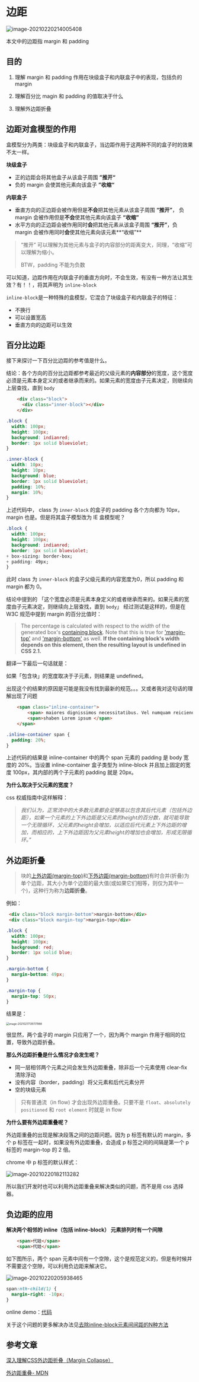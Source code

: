 # 边距

![image-20210220214005408](assets/image-20210220214005408.png)

本文中的边距指 margin 和 padding 

## 目的

1. 理解 margin 和 padding 作用在块级盒子和内联盒子中的表现，包括负的 margin

2. 理解百分比 magin 和 padding 的值取决于什么

3. 理解外边距折叠

## 边距对盒模型的作用

盒模型分为两类：块级盒子和内联盒子，当边距作用于这两种不同的盒子时的效果不太一样。

**块级盒子**

- 正的边距会将其他盒子从该盒子周围 **”推开“** 
- 负的 margin 会使其他元素向该盒子 **”收缩“**

**内联盒子**

- 垂直方向的正边距会被作用但是**不会**把其他元素从该盒子周围 **“推开”**， 负 margin 会被作用但是**不会**使其他元素向该盒子 **“收缩”** 
- 水平方向的正边距会被作用同时**会**把其他元素从该盒子周围 **“推开”**，负 margin 会被作用同时**会**使其他元素向该元素**“收缩”**

> “推开” 可以理解为其他元素与盒子的内容部分的距离变大，同理，“收缩”可以理解为缩小。
>
> BTW，padding 不能为负数

可以知道，边距作用在内联盒子的垂直方向时，不会生效，有没有一种方法让其生效？有！！，将其声明为 `inline-block`

`inline-block`是一种特殊的盒模型，它混合了块级盒子和内联盒子的特征：

- 不换行
- 可以设置宽高
- 垂直方向的边距可以生效

## 百分比边距

接下来探讨一下百分比边距的参考值是什么。

结论：各个方向的百分比边距都参考最近的父级元素的**内容部分**的宽度，这个宽度必须是元素本身定义的或者继承而来的。如果元素的宽度由子元素决定，则继续向上层查找，直到 `body`

```html
    <div class="block">
      <div class="inner-block"></div>
    </div>
```

```css
.block {
  width: 100px;
  height: 100px;
  background: indianred;
  border: 1px solid blueviolet;
}

.inner-block {
  width: 10px;
  height: 10px;
  background: blue;
  border: 1px solid blueviolet;
  padding: 10%;
  margin: 10%;
}
```

上述代码中， class 为 `inner-block` 的盒子的 padding 各个方向都为 10px，margin 也是。但是将其盒子模型改为 IE 盒模型呢？

```css
.block {
  width: 100px;
  height: 100px;
  background: indianred;
  border: 1px solid blueviolet;
+ box-sizing: border-box;
+ padding: 49px;
}
```

此时 class 为 `inner-block` 的盒子父级元素的内容宽度为0，所以 padding 和 margin 都为 0。

结论中提到的 「这个宽度必须是元素本身定义的或者继承而来的。如果元素的宽度由子元素决定，则继续向上层查找，直到 `body`」 经过测试是这样的，但是在 W3C 规范中提到 margin 的百分比值时：

> The percentage is calculated with respect to the *width* of the generated box's [containing block](https://www.w3.org/TR/CSS21/visuren.html#containing-block). Note that this is true for ['margin-top'](https://www.w3.org/TR/CSS21/box.html#propdef-margin-top) and ['margin-bottom'](https://www.w3.org/TR/CSS21/box.html#propdef-margin-bottom) as well. **If the containing block's width depends on this element, then the resulting layout is undefined in CSS 2.1.**

翻译一下最后一句话就是：

如果「包含块」的宽度取决于子元素，则结果是 undefined。

出现这个的结果的原因是可能是我没有找到最新的规范。。。又或者我对这句话的理解出现了问题

```html
    <span class="inline-container">
        <span> maiores dignissimos necessitatibus. Vel numquam reiciendis alias.</span>
        <span>shaben Lorem ipsum </span>
    </span>
```

```css
.inline-container span {
  padding: 20%;
}
```

上述代码的结果是 inline-container 中的两个 span 元素的 padding 是 body 宽度的 20%。当设置 inline-container 盒子类型为 inline-block 并且加上固定的宽度 100px，其内部的两个子元素的 padding 就是 20px。

**为什么取决于父元素的宽度？**

css 权威指南中这样解释：

> *我们认为，正常流中的大多数元素都会足够高以包含其后代元素（包括外边距），如果一个元素的上下外边距是父元素的height的百分数，就可能导致一个无限循环，父元素的height会增加，以适应后代元素上下外边距的增加，而相应的，上下外边距因为父元素height的增加也会增加，形成无限循环。”*

## 外边距折叠

> 块的[上外边距(margin-top)](https://developer.mozilla.org/zh-CN/docs/Web/CSS/margin-top)和[下外边距(margin-bottom)](https://developer.mozilla.org/zh-CN/docs/Web/CSS/margin-bottom)有时合并(折叠)为单个边距，其大小为单个边距的最大值(或如果它们相等，则仅为其中一个)，这种行为称为**边距折叠**。

例如：

```html
 <div class="block margin-bottom">margin-bottom</div>
 <div class="block margin-top">margin-top</div>
```

```css
.block {
  width: 100px;
  height: 100px;
  background: red;
  border: 1px solid blue;
}

.margin-bottom {
  margin-bottom: 49px;
}

.margin-top {
  margin-top: 50px;
}
```

结果是：

<img src="assets/image-20210217135117988.png" alt="image-20210217135117988" style="zoom:50%;" />

很显然，两个盒子的 margin 只应用了一个，因为两个 margin 作用于相同的位置，导致外边距折叠。

**那么外边距折叠是什么情况才会发生呢？**

- 同一层相邻两个元素之间会发生外边距重叠，除非后一个元素使用 clear-fix 清除浮动
- 没有内容（border，padding）将父元素和后代元素分开
- 空的块级元素

> 只有普通流（in flow) 才会出现外边距重叠。只要不是 `float`、`absolutely positioned` 和 `root element` 时就是 in flow

**为什么要有外边距重叠呢？**

外边距重叠的出现是解决段落之间的边距问题。因为 p 标签有默认的 margin，多个 p 标签在一起时，如果没有外边距重叠，会造成 p 标签之间的间隔是第一个 p 标签的 margin-top 的 2 倍。

chrome 中 p 标签的默认样式：

![image-20210220182113282](assets/image-20210220182113282.png)

所以我们开发时也可以利用外边距重叠来解决类似的问题，而不是用 css 选择器。

## 负边距的应用

**解决两个相邻的 inline（包括 inline-block） 元素排列时有一个间隙**

```html
    <span>代娃</span>
    <span>代娃</span>
```

如下图所示，两个 span 元素中间有一个空隙，这个是规范定义的，但是有时候并不需要这个空隙，可以利用负边距来解决它。

![image-20210220205938465](assets/image-20210220205938465.png)

```css
span:nth-child(1) {
  margin-right: -10px;
}
```

online demo：[代码](https://codesandbox.io/s/shengbeibuju-pjco7?file=/index.html)

关于这个问题的更多解决办法见[去除inline-block元素间间距的N种方法](https://www.zhangxinxu.com/wordpress/2012/04/inline-block-space-remove-%E5%8E%BB%E9%99%A4%E9%97%B4%E8%B7%9D/)

## 参考文章

[深入理解CSS外边距折叠（Margin Collapse）](https://segmentfault.com/a/1190000010346113)

[外边距重叠- MDN](https://developer.mozilla.org/zh-CN/docs/Web/CSS/CSS_Box_Model/Mastering_margin_collapsing)